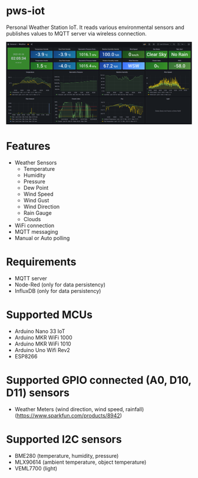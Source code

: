 # pws-iot
Personal Weather Station IoT. It reads various environmental sensors and publishes values to MQTT server via wireless connection.

![alt img1](https://github.com/rkaczorek/pws-iot/raw/main/media/screenshot.png)

# Features
- Weather Sensors
    - Temperature
    - Humidity
    - Pressure
    - Dew Point
    - Wind Speed
    - Wind Gust
    - Wind Direction
    - Rain Gauge
    - Clouds
- WiFi connection
- MQTT messaging
- Manual or Auto polling

# Requirements
- MQTT server
- Node-Red (only for data persistency)
- InfluxDB (only for data persistency)

# Supported MCUs
- Arduino Nano 33 IoT
- Arduino MKR WiFi 1000
- Arduino MKR WiFi 1010
- Arduino Uno Wifi Rev2
- ESP8266

# Supported GPIO connected (A0, D10, D11) sensors
- Weather Meters (wind direction, wind speed, rainfall) (https://www.sparkfun.com/products/8942)

# Supported I2C sensors
- BME280 (temperature, humidity, pressure)
- MLX90614 (ambient temperature, object temperature)
- VEML7700 (light)

